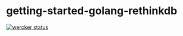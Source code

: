 getting-started-golang-rethinkdb
================================


[![wercker status](https://app.wercker.com/status/16fb140467c41c40386174196481943f/m "wercker status")](https://app.wercker.com/project/bykey/16fb140467c41c40386174196481943f)
